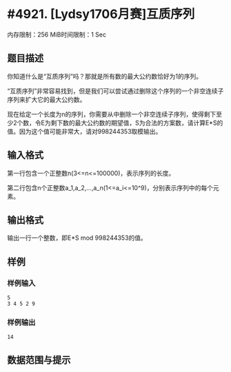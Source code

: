 # #4921. [Lydsy1706月赛]互质序列

内存限制：256 MiB时间限制：1 Sec

## 题目描述

你知道什么是&ldquo;互质序列&rdquo;吗？那就是所有数的最大公约数恰好为1的序列。

&ldquo;互质序列&rdquo;非常容易找到，但是我们可以尝试通过删除这个序列的一个非空连续子序列来扩大它的最大公约数。

现在给定一个长度为n的序列，你需要从中删除一个非空连续子序列，使得剩下至少2个数，令E为剩下数的最大公约数的期望值，S为合法的方案数，请计算E*S的值。因为这个值可能非常大，请对998244353取模输出。

## 输入格式

第一行包含一个正整数n(3<=n<=100000)，表示序列的长度。

第二行包含n个正整数a_1,a_2,...,a_n(1<=a_i<=10^9)，分别表示序列中的每个元素。

## 输出格式

输出一行一个整数，即E*S mod 998244353的值。

## 样例

### 样例输入

    
    5
    3 4 5 2 9
    

### 样例输出

    
    14
    
    

## 数据范围与提示
